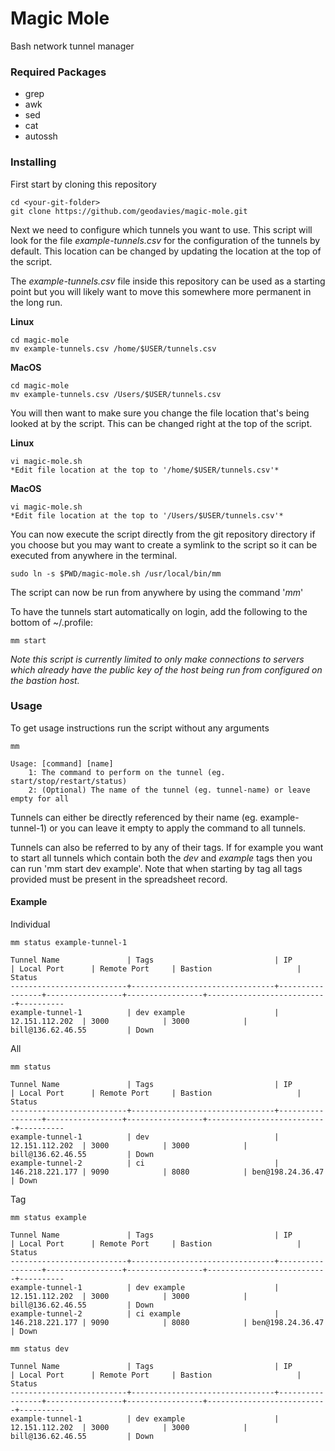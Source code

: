 # Magic Mole
Bash network tunnel manager

### Required Packages
- grep
- awk
- sed
- cat
- autossh

### Installing
First start by cloning this repository

```
cd <your-git-folder>
git clone https://github.com/geodavies/magic-mole.git
```
Next we need to configure which tunnels you want to use. This script will look for the file *example-tunnels.csv*
for the configuration of the tunnels by default. This location can be changed by updating the location at the top of the script.

The *example-tunnels.csv* file inside this repository can be used as a starting point but you will likely want to move this somewhere more permanent in the long run.

**Linux**
```
cd magic-mole
mv example-tunnels.csv /home/$USER/tunnels.csv
```
**MacOS**
```
cd magic-mole
mv example-tunnels.csv /Users/$USER/tunnels.csv
```
You will then want to make sure you change the file location that's being looked at by the script. This can be changed right at the top of the script.

**Linux**
```
vi magic-mole.sh
*Edit file location at the top to '/home/$USER/tunnels.csv'*
```
**MacOS**
```
vi magic-mole.sh
*Edit file location at the top to '/Users/$USER/tunnels.csv'*
```
You can now execute the script directly from the git repository directory if you choose but you may want to
create a symlink to the script so it can be executed from anywhere in the terminal.
```
sudo ln -s $PWD/magic-mole.sh /usr/local/bin/mm
```
The script can now be run from anywhere by using the command '*mm*'

To have the tunnels start automatically on login, add the following to the bottom of ~/.profile:
```
mm start
```
*Note this script is currently limited to only make connections to servers which already have the public key of the
host being run from configured on the bastion host.*

### Usage
To get usage instructions run the script without any arguments
```
mm
```
```
Usage: [command] [name]
    1: The command to perform on the tunnel (eg. start/stop/restart/status)
    2: (Optional) The name of the tunnel (eg. tunnel-name) or leave empty for all
```
Tunnels can either be directly referenced by their name (eg. example-tunnel-1) or you can leave it empty to apply the command to all tunnels.

Tunnels can also be referred to by any of their tags. If for example you want to start all tunnels which contain both the *dev* and *example* tags
then you can run 'mm start dev example'. Note that when starting by tag all tags provided must be present in the spreadsheet record. 
#### Example
Individual
```
mm status example-tunnel-1
```
```
Tunnel Name               | Tags                           | IP              | Local Port      | Remote Port     | Bastion                   | Status 
--------------------------+--------------------------------+-----------------+-----------------+-----------------+---------------------------+----------
example-tunnel-1          | dev example                    | 12.151.112.202  | 3000            | 3000            | bill@136.62.46.55         | Down           
```
All
```
mm status
```
```
Tunnel Name               | Tags                           | IP              | Local Port      | Remote Port     | Bastion                   | Status 
--------------------------+--------------------------------+-----------------+-----------------+-----------------+---------------------------+----------
example-tunnel-1          | dev                            | 12.151.112.202  | 3000            | 3000            | bill@136.62.46.55         | Down   
example-tunnel-2          | ci                             | 146.218.221.177 | 9090            | 8080            | ben@198.24.36.47          | Down      
```
Tag
```
mm status example
```
```
Tunnel Name               | Tags                           | IP              | Local Port      | Remote Port     | Bastion                   | Status 
--------------------------+--------------------------------+-----------------+-----------------+-----------------+---------------------------+----------
example-tunnel-1          | dev example                    | 12.151.112.202  | 3000            | 3000            | bill@136.62.46.55         | Down   
example-tunnel-2          | ci example                     | 146.218.221.177 | 9090            | 8080            | ben@198.24.36.47          | Down      
```
```
mm status dev
```
```
Tunnel Name               | Tags                           | IP              | Local Port      | Remote Port     | Bastion                   | Status 
--------------------------+--------------------------------+-----------------+-----------------+-----------------+---------------------------+----------
example-tunnel-1          | dev example                    | 12.151.112.202  | 3000            | 3000            | bill@136.62.46.55         | Down   
```
